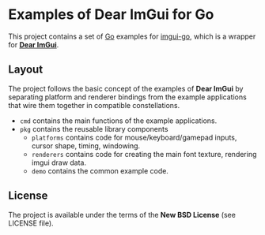 # Examples of Dear ImGui for Go

This project contains a set of [Go](https://www.golang.org) examples for [imgui-go](https://github.com/inkyblackness/imgui-go), which is a wrapper for [**Dear ImGui**](https://github.com/ocornut/imgui).

## Layout
The project follows the basic concept of the examples of **Dear ImGui** by separating platform and renderer bindings from the example applications that wire them together in compatible constellations.

* `cmd` contains the main functions of the example applications.
* `pkg` contains the reusable library components
  * `platforms` contains code for mouse/keyboard/gamepad inputs, cursor shape, timing, windowing.
  * `renderers` contains code for creating the main font texture, rendering imgui draw data.
  * `demo` contains the common example code.

## License

The project is available under the terms of the **New BSD License** (see LICENSE file).
